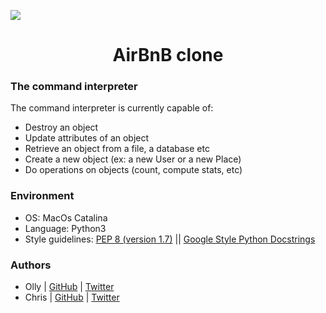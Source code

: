 ![](https://camo.githubusercontent.com/9ebbf60e208b031d4dcf7db6ffc19fe0339d0ff3/68747470733a2f2f692e6962622e636f2f64354e38354e682f68626e622e706e67)

<h1 align="center">AirBnB clone </h1>
<p align="center"></p>


### The command interpreter

The command interpreter is currently capable of:

- Destroy an object
- Update attributes of an object
- Retrieve an object from a file, a database etc
- Create a new object (ex: a new User or a new Place)
- Do operations on objects (count, compute stats, etc)

### Environment
* OS: MacOs Catalina
* Language: Python3
* Style guidelines: [PEP 8 (version 1.7)](https://www.python.org/dev/peps/pep-0008/) \|| [Google Style Python Docstrings](http://sphinxcontrib-napoleon.readthedocs.io/en/l\atest/example_google.html)

### Authors
* Olly | [GitHub](https://github.com/ollyimanishimwe) | [Twitter](https://twitter.com/ollyImanishimwe)
* Chris | [GitHub](https://github.com/crispy-rw/) | [Twitter](https://twitter.com/rw_crispy)
